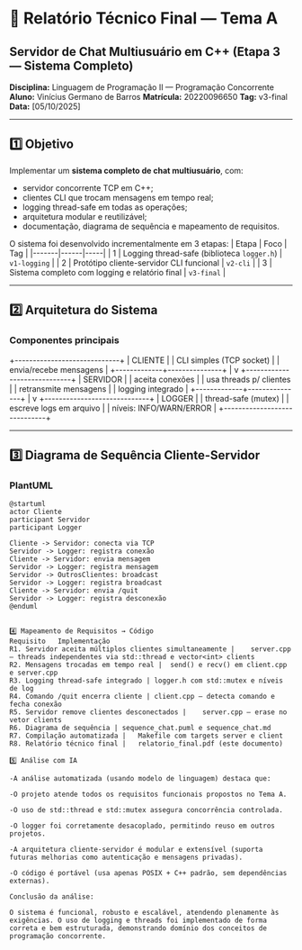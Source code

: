 # 🧾 Relatório Técnico Final — Tema A  
## Servidor de Chat Multiusuário em C++ (Etapa 3 — Sistema Completo)

**Disciplina:** Linguagem de Programação II — Programação Concorrente  
**Aluno:** Vinícius Germano de Barros 
**Matrícula:** 20220096650
**Tag:** v3-final  
**Data:** [05/10/2025]  

---

## 1️⃣ Objetivo

Implementar um **sistema completo de chat multiusuário**, com:
- servidor concorrente TCP em C++;  
- clientes CLI que trocam mensagens em tempo real;  
- logging thread-safe em todas as operações;  
- arquitetura modular e reutilizável;  
- documentação, diagrama de sequência e mapeamento de requisitos.

O sistema foi desenvolvido incrementalmente em 3 etapas:
| Etapa | Foco | Tag |
|-------|------|-----|
| 1 | Logging thread-safe (biblioteca `logger.h`) | `v1-logging` |
| 2 | Protótipo cliente-servidor CLI funcional | `v2-cli` |
| 3 | Sistema completo com logging e relatório final | `v3-final` |

---

## 2️⃣ Arquitetura do Sistema

### Componentes principais
+-----------------------------+
| CLIENTE |
| CLI simples (TCP socket) |
| envia/recebe mensagens |
+-------------+---------------+
|
v
+-----------------------------+
| SERVIDOR |
| aceita conexões |
| usa threads p/ clientes |
| retransmite mensagens |
| logging integrado |
+-------------+---------------+
|
v
+-----------------------------+
| LOGGER |
| thread-safe (mutex) |
| escreve logs em arquivo |
| níveis: INFO/WARN/ERROR |
+-----------------------------+

---

## 3️⃣ Diagrama de Sequência Cliente-Servidor

### PlantUML
```plantuml
@startuml
actor Cliente
participant Servidor
participant Logger

Cliente -> Servidor: conecta via TCP
Servidor -> Logger: registra conexão
Cliente -> Servidor: envia mensagem
Servidor -> Logger: registra mensagem
Servidor -> OutrosClientes: broadcast
Servidor -> Logger: registra broadcast
Cliente -> Servidor: envia /quit
Servidor -> Logger: registra desconexão
@enduml


4️⃣ Mapeamento de Requisitos → Código
Requisito	Implementação
R1. Servidor aceita múltiplos clientes simultaneamente |	server.cpp — threads independentes via std::thread e vector<int> clients
R2. Mensagens trocadas em tempo real |	send() e recv() em client.cpp e server.cpp
R3. Logging thread-safe integrado |	logger.h com std::mutex e níveis de log
R4. Comando /quit encerra cliente |	client.cpp — detecta comando e fecha conexão
R5. Servidor remove clientes desconectados |	server.cpp — erase no vetor clients
R6. Diagrama de sequência |	sequence_chat.puml e sequence_chat.md
R7. Compilação automatizada |	Makefile com targets server e client
R8. Relatório técnico final |	relatorio_final.pdf (este documento)

5️⃣ Análise com IA

-A análise automatizada (usando modelo de linguagem) destaca que:

-O projeto atende todos os requisitos funcionais propostos no Tema A.

-O uso de std::thread e std::mutex assegura concorrência controlada.

-O logger foi corretamente desacoplado, permitindo reuso em outros projetos.

-A arquitetura cliente-servidor é modular e extensível (suporta futuras melhorias como autenticação e mensagens privadas).

-O código é portável (usa apenas POSIX + C++ padrão, sem dependências externas).

Conclusão da análise:

O sistema é funcional, robusto e escalável, atendendo plenamente às exigências. O uso de logging e threads foi implementado de forma correta e bem estruturada, demonstrando domínio dos conceitos de programação concorrente.